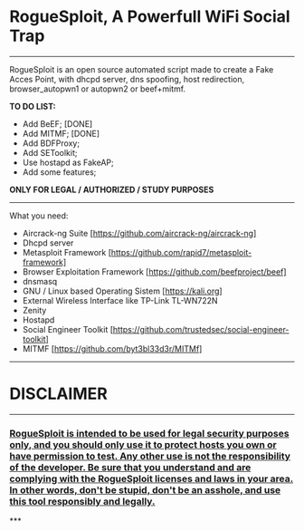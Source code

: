 <h1>RogueSploit, A Powerfull WiFi Social Trap</h1>

***
RogueSploit is an open source automated script made to create a Fake Acces Point, with dhcpd server, dns spoofing, host redirection, browser_autopwn1 or autopwn2 or beef+mitmf.<br />

<b>TO DO LIST:</b>
- Add BeEF; [DONE]
- Add MITMF; [DONE]
- Add BDFProxy;
- Add SEToolkit;
- Use hostapd as FakeAP;
- Add some features;

<b>ONLY FOR LEGAL / AUTHORIZED / STUDY PURPOSES</b>

***

What you need:
- Aircrack-ng Suite [https://github.com/aircrack-ng/aircrack-ng]<br />
- Dhcpd server<br />
- Metasploit Framework [https://github.com/rapid7/metasploit-framework]<br />
- Browser Exploitation Framework [https://github.com/beefproject/beef]<br />
- dnsmasq<br />
- GNU / Linux based Operating Sistem [https://kali.org]<br />
- External Wireless Interface like TP-Link TL-WN722N<br />
- Zenity<br />
- Hostapd<br />
- Social Engineer Toolkit [https://github.com/trustedsec/social-engineer-toolkit]<br />
- MITMF [https://github.com/byt3bl33d3r/MITMf]

***

<h1> DISCLAIMER </h1>

***
<h3><b><u>RogueSploit is intended to be used for legal security purposes only, and you should only use it to protect hosts you own or have permission to test. Any other use is not the responsibility of the developer. Be sure that you understand and are complying with the RogueSploit licenses and laws in your area. In other words, don't be stupid, don't be an asshole, and use this tool responsibly and legally.</u></b></h3>
***
